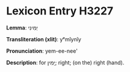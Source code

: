 # Lexicon Entry H3227

**Lemma**: יְמִינִי

**Transliteration (xlit)**: yᵉmîynîy

**Pronunciation**: yem-ee-nee'

**Description**:
for יָמִין; right; (on the) right (hand).
